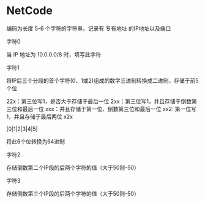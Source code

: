 # NetCode

编码为长度 5-6 个字符的字符串，记录有 专有地址 的IP地址以及端口

字符0

当 IP 地址为 10.0.0.0/8 时，填写此字符



字符1

将IP后三个分段的首个字符(0、1或2)组成的数字三进制转换成二进制，存储于前5个位

22x：第三位写1，是否大于存储于最后一位
2xx：第三位写1，并且存储于倒数第三位和最后一位
xxx：并且存储于第一位、倒数第三位和最后一位
xx2: 第一位写1，并且存储于最后两位
x2x

|0|1|2|3|4|5|



将此6个位转换为64进制

字符2

存储倒数第二个IP段的后两个字符的值（大于50则-50）

字符3

存储倒数第三个IP段的后两个字符的值（大于50则-50）